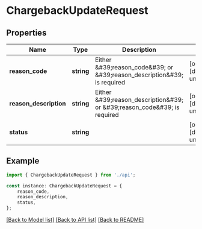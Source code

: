 # ChargebackUpdateRequest


## Properties

Name | Type | Description | Notes
------------ | ------------- | ------------- | -------------
**reason_code** | **string** | Either \&#39;reason_code\&#39; or \&#39;reason_description\&#39; is required | [optional] [default to undefined]
**reason_description** | **string** | Either \&#39;reason_description\&#39; or \&#39;reason_code\&#39; is required | [optional] [default to undefined]
**status** | **string** |  | [optional] [default to undefined]

## Example

```typescript
import { ChargebackUpdateRequest } from './api';

const instance: ChargebackUpdateRequest = {
    reason_code,
    reason_description,
    status,
};
```

[[Back to Model list]](../README.md#documentation-for-models) [[Back to API list]](../README.md#documentation-for-api-endpoints) [[Back to README]](../README.md)
